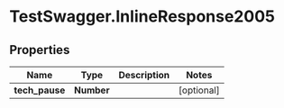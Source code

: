 # TestSwagger.InlineResponse2005

## Properties

Name | Type | Description | Notes
------------ | ------------- | ------------- | -------------
**tech_pause** | **Number** |  | [optional] 


